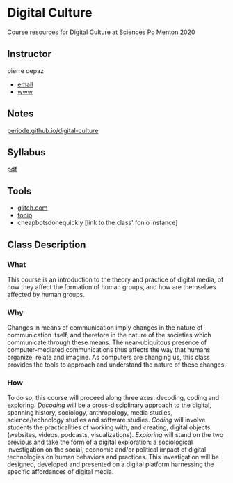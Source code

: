 # Digital Culture
Course resources for Digital Culture at Sciences Po Menton 2020

## Instructor

pierre depaz
- [email](mailto:pierre.depaz@sciencespo.fr)
- [www](https://pierredepaz.net)

## Notes

[periode.github.io/digital-culture](https://periode.github.io/digital-culture/)

## Syllabus

[pdf](https://github.com/periode/digital-culture-2019/blob/master/Syllabus.pdf)

## Tools

- [glitch.com](https://glitch.com)
- [fonio](https://fonio.medialab.sciences-po.fr/cirses)
- cheapbotsdonequickly
[link to the class' fonio instance]

## Class Description

### What

This course is an introduction to the theory and practice of digital media, of how they affect the formation of human groups, and how are themselves affected by human groups.

### Why

Changes in means of communication imply changes in the nature of communication itself, and therefore in the nature of the societies which communicate through these means. The near-ubiquitous presence of computer-mediated communications thus affects the way that humans organize, relate and imagine. As computers are changing us, this class provides the tools to approach and understand the nature of these changes.

### How

To do so, this course will proceed along three axes: decoding, coding and exploring.
*Decoding* will be a cross-disciplinary approach to the digital, spanning history, sociology, anthropology, media studies, science/technology studies and software studies.
*Coding* will involve students the practicalities of working with, and creating, digital objects (websites, videos, podcasts, visualizations).
*Exploring* will stand on the two previous and take the form of a digital exploration: a sociological investigation on the social, economic and/or political impact of digital technologies on human behaviors and practices. This investigation will be designed, developed and presented on a digital platform harnessing the specific affordances of digital media.

